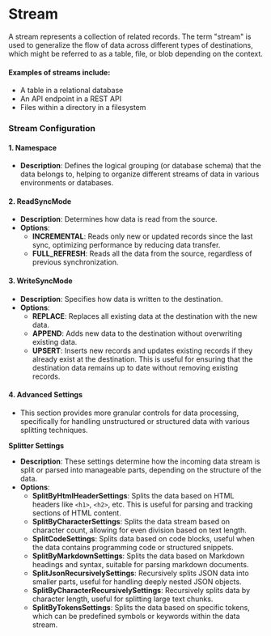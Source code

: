 # Stream

A stream represents a collection of related records. The term "stream" is used to generalize the flow of data across different types of destinations, which might be referred to as a table, file, or blob depending on the context.

#### Examples of streams include:

* A table in a relational database
* An API endpoint in a REST API
* Files within a directory in a filesystem

### Stream Configuration

#### 1. **Namespace**

* **Description**: Defines the logical grouping (or database schema) that the data belongs to, helping to organize different streams of data in various environments or databases.

#### 2. **ReadSyncMode**

* **Description**: Determines how data is read from the source.
* **Options**:
  * **INCREMENTAL**: Reads only new or updated records since the last sync, optimizing performance by reducing data transfer.
  * **FULL\_REFRESH**: Reads all the data from the source, regardless of previous synchronization.

#### 3. **WriteSyncMode**

* **Description**: Specifies how data is written to the destination.
* **Options**:
  * **REPLACE**: Replaces all existing data at the destination with the new data.
  * **APPEND**: Adds new data to the destination without overwriting existing data.
  * **UPSERT**: Inserts new records and updates existing records if they already exist at the destination. This is useful for ensuring that the destination data remains up to date without removing existing records.

#### 4. **Advanced Settings**

* This section provides more granular controls for data processing, specifically for handling unstructured or structured data with various splitting techniques.

**Splitter Settings**

* **Description**: These settings determine how the incoming data stream is split or parsed into manageable parts, depending on the structure of the data.
* **Options**:
  * **SplitByHtmlHeaderSettings**: Splits the data based on HTML headers like `<h1>`, `<h2>`, etc. This is useful for parsing and tracking sections of HTML content.
  * **SplitByCharacterSettings**: Splits the data stream based on character count, allowing for even division based on text length.
  * **SplitCodeSettings**: Splits data based on code blocks, useful when the data contains programming code or structured snippets.
  * **SplitByMarkdownSettings**: Splits the data based on Markdown headings and syntax, suitable for parsing markdown documents.
  * **SplitJsonRecursivelySettings**: Recursively splits JSON data into smaller parts, useful for handling deeply nested JSON objects.
  * **SplitByCharacterRecursivelySettings**: Recursively splits data by character length, useful for splitting large text chunks.
  * **SplitByTokensSettings**: Splits the data based on specific tokens, which can be predefined symbols or keywords within the data stream.

